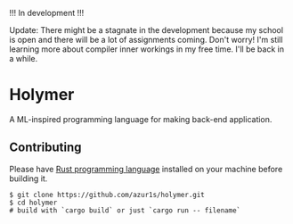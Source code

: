 !!! In development !!!

Update: There might be a stagnate in the development because my school is open and there will be a lot of assignments coming. Don't worry! I'm still learning more about compiler inner workings in my free time. I'll be back in a while.
# Holymer
A ML-inspired programming language for making back-end application.

## Contributing
Please have [Rust programming language](https://github.com/rust-lang/rust) installed on your machine before building it.
```shell
$ git clone https://github.com/azur1s/holymer.git
$ cd holymer
# build with `cargo build` or just `cargo run -- filename`
```
